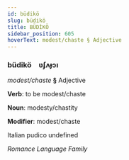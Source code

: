 ```yaml
---
id: büdikö
slug: büdikö
title: BÜDİKÖ
sidebar_position: 605
hoverText: modest/chaste § Adjective
---
```


### büdikö&emsp;<span kind="abugida">ʋʄʌɟɔı</span>

*modest/chaste* **§** Adjective

**Verb**: to be modest/chaste

**Noun**: modesty/chastity

**Modifier**: modest/chaste

Italian pudico undefined

*Romance Language Family*